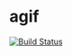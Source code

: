 agif
========

[![Build Status](https://travis-ci.org/aaharu/agif.png?branch=master)](https://travis-ci.org/aaharu/agif)
